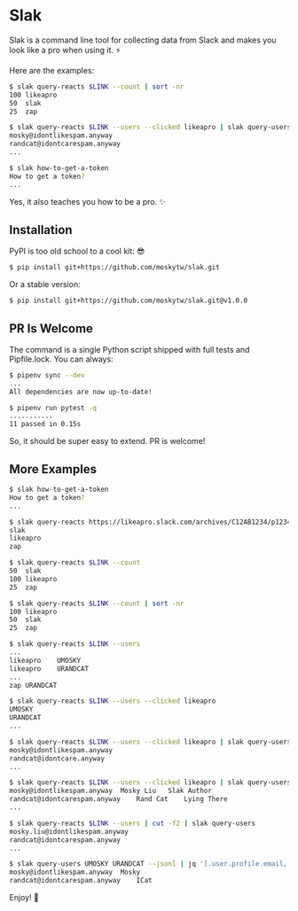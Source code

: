 # Slak

Slak is a command line tool for collecting data from Slack and makes you look
like a pro when using it. ⚡️

Here are the examples:

```bash
$ slak query-reacts $LINK --count | sort -nr
100	likeapro
50	slak
25	zap
```

```bash
$ slak query-reacts $LINK --users --clicked likeapro | slak query-users
mosky@idontlikespam.anyway
randcat@idontcarespam.anyway
...
```

```bash
$ slak how-to-get-a-token
How to get a token?
...
```

Yes, it also teaches you how to be a pro. ✨

## Installation

PyPI is too old school to a cool kit: 😎

```bash
$ pip install git+https://github.com/moskytw/slak.git
```

Or a stable version:

```bash
$ pip install git+https://github.com/moskytw/slak.git@v1.0.0
```

## PR Is Welcome

The command is a single Python script shipped with full tests and Pipfile.lock.
You can always:

```bash
$ pipenv sync --dev
...
All dependencies are now up-to-date!
```

```bash
$ pipenv run pytest -q
...........
11 passed in 0.15s
```

So, it should be super easy to extend. PR is welcome!

## More Examples

```bash
$ slak how-to-get-a-token
How to get a token?
...
```

```bash
$ slak query-reacts https://likeapro.slack.com/archives/C12AB1234/p1234567711085949
slak
likeapro
zap
```

```bash
$ slak query-reacts $LINK --count
50	slak
100	likeapro
25	zap
```

```bash
$ slak query-reacts $LINK --count | sort -nr
100	likeapro
50	slak
25	zap
```

```bash
$ slak query-reacts $LINK --users
...
likeapro	UMOSKY
likeapro	URANDCAT
...
zap	URANDCAT
```

```bash
$ slak query-reacts $LINK --users --clicked likeapro
UMOSKY
URANDCAT
...
```

```bash
$ slak query-reacts $LINK --users --clicked likeapro | slak query-users
mosky@idontlikespam.anyway
randcat@idontcare.anyway
...
```

```bash
$ slak query-reacts $LINK --users --clicked likeapro | slak query-users --names --titles
mosky@idontlikespam.anyway	Mosky Liu	Slak Author
randcat@idontcarespam.anyway	Rand Cat	Lying There
...
```

```bash
$ slak query-reacts $LINK --users | cut -f2 | slak query-users
mosky.liu@idontlikespam.anyway
randcat@idontcarespam.anyway
...
```

```bash
$ slak query-users UMOSKY URANDCAT --jsonl | jq '[.user.profile.email, .user.profile.display_name] | @tsv' -r
mosky@idontlikespam.anyway	Mosky
randcat@idontcarespam.anyway	ICat
```

Enjoy! 🍻
